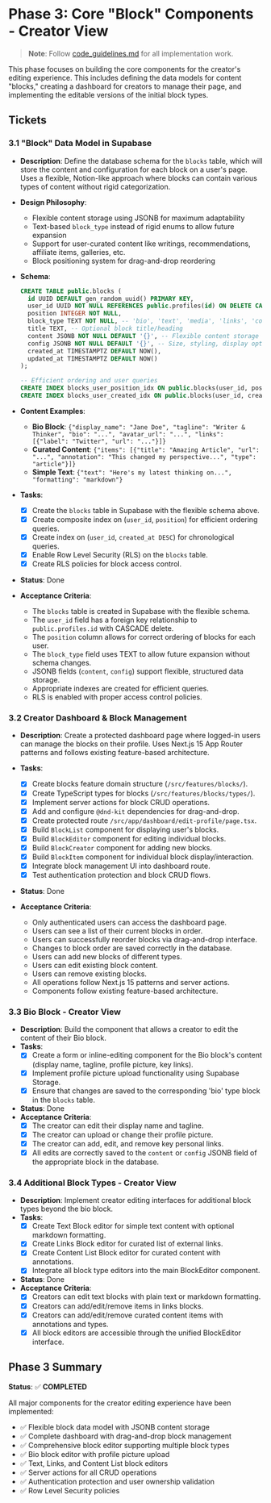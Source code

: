 # Phase 3: Core "Block" Components - Creator View

> **Note**: Follow [code_guidelines.md](./code_guidelines.md) for all implementation work.

This phase focuses on building the core components for the creator's editing experience. This includes defining the data models for content "blocks," creating a dashboard for creators to manage their page, and implementing the editable versions of the initial block types.

## Tickets

### 3.1 "Block" Data Model in Supabase

- **Description**: Define the database schema for the `blocks` table, which will store the content and configuration for each block on a user's page. Uses a flexible, Notion-like approach where blocks can contain various types of content without rigid categorization.

- **Design Philosophy**: 
  - Flexible content storage using JSONB for maximum adaptability
  - Text-based `block_type` instead of rigid enums to allow future expansion
  - Support for user-curated content like writings, recommendations, affiliate items, galleries, etc.
  - Block positioning system for drag-and-drop reordering

- **Schema**:
  ```sql
  CREATE TABLE public.blocks (
    id UUID DEFAULT gen_random_uuid() PRIMARY KEY,
    user_id UUID NOT NULL REFERENCES public.profiles(id) ON DELETE CASCADE,
    position INTEGER NOT NULL,
    block_type TEXT NOT NULL, -- 'bio', 'text', 'media', 'links', 'content_list', etc.
    title TEXT, -- Optional block title/heading
    content JSONB NOT NULL DEFAULT '{}', -- Flexible content storage
    config JSONB NOT NULL DEFAULT '{}', -- Size, styling, display options
    created_at TIMESTAMPTZ DEFAULT NOW(),
    updated_at TIMESTAMPTZ DEFAULT NOW()
  );

  -- Efficient ordering and user queries
  CREATE INDEX blocks_user_position_idx ON public.blocks(user_id, position);
  CREATE INDEX blocks_user_created_idx ON public.blocks(user_id, created_at DESC);
  ```

- **Content Examples**:
  - **Bio Block**: `{"display_name": "Jane Doe", "tagline": "Writer & Thinker", "bio": "...", "avatar_url": "...", "links": [{"label": "Twitter", "url": "..."}]}`
  - **Curated Content**: `{"items": [{"title": "Amazing Article", "url": "...", "annotation": "This changed my perspective...", "type": "article"}]}`
  - **Simple Text**: `{"text": "Here's my latest thinking on...", "formatting": "markdown"}`

- **Tasks**:
  - [x] Create the `blocks` table in Supabase with the flexible schema above.
  - [x] Create composite index on (`user_id`, `position`) for efficient ordering queries.
  - [x] Create index on (`user_id`, `created_at DESC`) for chronological queries.
  - [x] Enable Row Level Security (RLS) on the `blocks` table.
  - [x] Create RLS policies for block access control.

- **Status**: Done

- **Acceptance Criteria**:
  - The `blocks` table is created in Supabase with the flexible schema.
  - The `user_id` field has a foreign key relationship to `public.profiles.id` with CASCADE delete.
  - The `position` column allows for correct ordering of blocks for each user.
  - The `block_type` field uses TEXT to allow future expansion without schema changes.
  - JSONB fields (`content`, `config`) support flexible, structured data storage.
  - Appropriate indexes are created for efficient queries.
  - RLS is enabled with proper access control policies.

### 3.2 Creator Dashboard & Block Management

- **Description**: Create a protected dashboard page where logged-in users can manage the blocks on their profile. Uses Next.js 15 App Router patterns and follows existing feature-based architecture.

- **Tasks**:
  - [x] Create blocks feature domain structure (`/src/features/blocks/`).
  - [x] Create TypeScript types for blocks (`/src/features/blocks/types/`).
  - [x] Implement server actions for block CRUD operations.
  - [x] Add and configure `@dnd-kit` dependencies for drag-and-drop.
  - [x] Create protected route `/src/app/dashboard/edit-profile/page.tsx`.
  - [x] Build `BlockList` component for displaying user's blocks.
  - [x] Build `BlockEditor` component for editing individual blocks.
  - [x] Build `BlockCreator` component for adding new blocks.
  - [x] Build `BlockItem` component for individual block display/interaction.
  - [x] Integrate block management UI into dashboard route.
  - [x] Test authentication protection and block CRUD flows.

- **Status**: Done

- **Acceptance Criteria**:
  - Only authenticated users can access the dashboard page.
  - Users can see a list of their current blocks in order.
  - Users can successfully reorder blocks via drag-and-drop interface.
  - Changes to block order are saved correctly in the database.
  - Users can add new blocks of different types.
  - Users can edit existing block content.
  - Users can remove existing blocks.
  - All operations follow Next.js 15 patterns and server actions.
  - Components follow existing feature-based architecture.

### 3.3 Bio Block - Creator View

- **Description**: Build the component that allows a creator to edit the content of their Bio block.
- **Tasks**:
  - [x] Create a form or inline-editing component for the Bio block's content (display name, tagline, profile picture, key links).
  - [x] Implement profile picture upload functionality using Supabase Storage.
  - [x] Ensure that changes are saved to the corresponding 'bio' type block in the `blocks` table.
- **Status**: Done
- **Acceptance Criteria**:
  - [x] The creator can edit their display name and tagline.
  - [x] The creator can upload or change their profile picture.
  - [x] The creator can add, edit, and remove key personal links.
  - [x] All edits are correctly saved to the `content` or `config` JSONB field of the appropriate block in the database.

### 3.4 Additional Block Types - Creator View

- **Description**: Implement creator editing interfaces for additional block types beyond the bio block.
- **Tasks**:
  - [x] Create Text Block editor for simple text content with optional markdown formatting.
  - [x] Create Links Block editor for curated list of external links.
  - [x] Create Content List Block editor for curated content with annotations.
  - [x] Integrate all block type editors into the main BlockEditor component.
- **Status**: Done
- **Acceptance Criteria**:
  - [x] Creators can edit text blocks with plain text or markdown formatting.
  - [x] Creators can add/edit/remove items in links blocks.
  - [x] Creators can add/edit/remove curated content items with annotations and types.
  - [x] All block editors are accessible through the unified BlockEditor interface.

## Phase 3 Summary

**Status**: ✅ **COMPLETED**

All major components for the creator editing experience have been implemented:

- ✅ Flexible block data model with JSONB content storage
- ✅ Complete dashboard with drag-and-drop block management  
- ✅ Comprehensive block editor supporting multiple block types
- ✅ Bio block editor with profile picture upload
- ✅ Text, Links, and Content List block editors
- ✅ Server actions for all CRUD operations
- ✅ Authentication protection and user ownership validation
- ✅ Row Level Security policies
